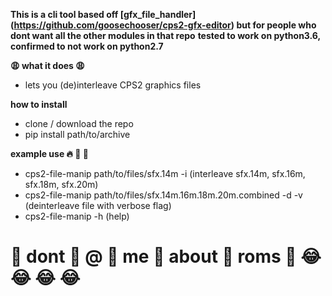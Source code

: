 **This is a cli tool based off [gfx_file_handler] (https://github.com/goosechooser/cps2-gfx-editor) but for people who dont want all the other modules in that repo**
**tested to work on python3.6, confirmed to not work on python2.7**


**:weary: what it does :weary:**
* lets you (de)interleave CPS2 graphics files

**how to install**
* clone / download the repo
* pip install path/to/archive

**example use :fire: :100: :100:**
* cps2-file-manip path/to/files/sfx.14m -i (interleave sfx.14m, sfx.16m, sfx.18m, sfx.20m)
* cps2-file-manip path/to/files/sfx.14m.16m.18m.20m.combined -d -v (deinterleave file with verbose flag)
* cps2-file-manip -h (help)

# :clap: dont :clap: @ :clap: me :clap: about :clap: roms :clap: :joy: :joy: :joy: :joy: 